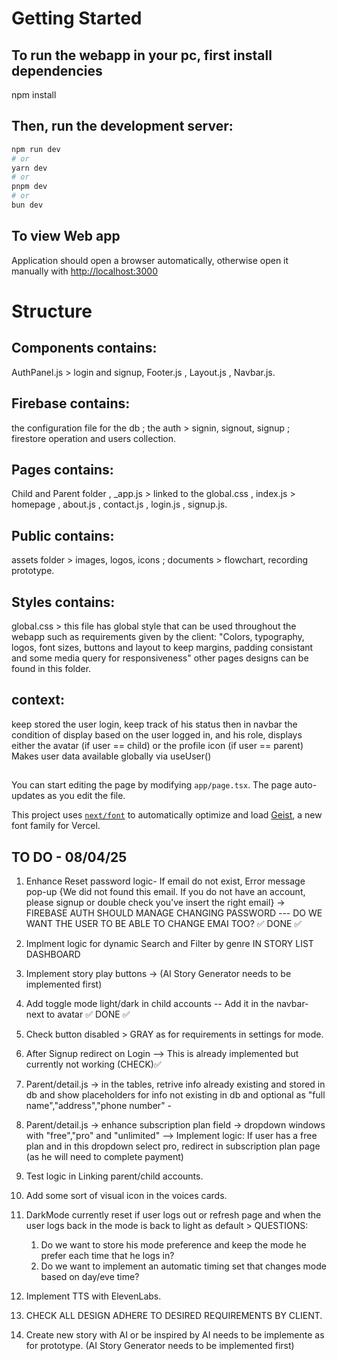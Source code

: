 # Getting Started

## To run the webapp in your pc, first install dependencies

npm install

## Then, run the development server:

```bash
npm run dev
# or
yarn dev
# or
pnpm dev
# or
bun dev
```

## To view Web app
Application should open a browser automatically,
otherwise open it manually with [http://localhost:3000](http://localhost:3000)


# Structure
## Components contains: 
AuthPanel.js > login and signup, 
Footer.js ,
Layout.js ,
Navbar.js.

## Firebase contains:
the configuration file for the db ;
the auth > signin, signout, signup ;
firestore operation and users collection.

## Pages contains:
Child and Parent folder ,
_app.js > linked to the global.css ,
index.js > homepage ,
about.js ,
contact.js ,
login.js ,
signup.js.

## Public contains:
assets folder > images, logos, icons ;
documents > flowchart, recording prototype.

## Styles contains:
global.css > this file has global style that can be used throughout the webapp such as requirements given by the client: "Colors, typography, logos, font sizes, buttons and layout to keep margins, padding consistant and some media query for responsiveness" 
other pages designs can be found in this folder.

## context:
keep stored the user login, keep track of his status 
then in navbar the condition of display based on the user logged in, and his role,
displays either the avatar (if user == child) or the profile icon (if user == parent)
Makes user data available globally via useUser()

##

You can start editing the page by modifying `app/page.tsx`. The page auto-updates as you edit the file.

This project uses [`next/font`](https://nextjs.org/docs/app/building-your-application/optimizing/fonts) to automatically optimize and load [Geist](https://vercel.com/font), a new font family for Vercel.




## TO DO - 08/04/25
1. Enhance Reset password logic- If email do not exist, Error message pop-up {We did not found this email. If you do not have an account, please signup or double check you've insert the right email} -> FIREBASE AUTH SHOULD MANAGE CHANGING PASSWORD --- DO WE WANT THE USER TO BE ABLE TO CHANGE EMAI TOO? ✅ DONE ✅

2. Implment logic for dynamic Search and Filter by genre IN STORY LIST DASHBOARD

3. Implement story play buttons -> (AI Story Generator needs to be implemented first)

4. Add toggle mode light/dark in child accounts -- Add it in the navbar-next to avatar ✅ DONE ✅

5. Check button disabled > GRAY as for requirements in settings for mode.

6. After Signup redirect on Login --> This is already implemented but currently not working (CHECK)✅

7. Parent/detail.js -> in the tables, retrive info already existing and stored in db and show placeholders for info not existing in db and optional as "full name","address","phone number" - 

8. Parent/detail.js -> enhance subscription plan field -> dropdown windows with "free","pro" and "unlimited" --> Implement logic: If user has a free plan and in this dropdown select pro, redirect in subscription plan page (as he will need to complete payment)

9. Test logic in Linking parent/child accounts.

10. Add some sort of visual icon in the voices cards.

11. DarkMode currently reset if user logs out or refresh page and when the user logs back in the mode is back to light as default > 
    QUESTIONS: 
    1. Do we want to store his mode preference and keep the mode he prefer each time that he logs in?
    2. Do we want to implement an automatic timing set that changes mode based on day/eve time?

12. Implement TTS with ElevenLabs.

13. CHECK ALL DESIGN ADHERE TO DESIRED REQUIREMENTS BY CLIENT.   

14. Create new story with AI or be inspired by AI needs to be implemente as for prototype. 
(AI Story Generator needs to be implemented first)